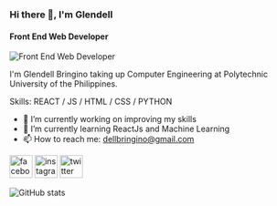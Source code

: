 ### Hi there 👋, I'm Glendell
#### Front End Web Developer
![Front End Web Developer](https://images.unsplash.com/photo-1480506132288-68f7705954bd?ixid=MXwxMjA3fDB8MHxzZWFyY2h8MzJ8fG1lY2hhbmljYWwlMjBrZXlib2FyZHxlbnwwfDB8MHw%3D&ixlib=rb-1.2.1&auto=format&fit=crop&w=500&q=60)

I'm Glendell Bringino taking up Computer Engineering at Polytechnic University of the Philippines.

Skills: REACT / JS / HTML / CSS / PYTHON

- 🔭 I’m currently working on improving my skills 
- 🌱 I’m currently learning ReactJs and Machine Learning 
- 📫 How to reach me: dellbringino@gmail.com 

[<img src='https://cdn.jsdelivr.net/npm/simple-icons@3.0.1/icons/facebook.svg' alt='facebook' height='40'>](https://www.facebook.com/glendell03)  [<img src='https://cdn.jsdelivr.net/npm/simple-icons@3.0.1/icons/instagram.svg' alt='instagram' height='40'>](https://www.instagram.com/glendell03/)  [<img src='https://cdn.jsdelivr.net/npm/simple-icons@3.0.1/icons/twitter.svg' alt='twitter' height='40'>](https://twitter.com/glendell_)  

![GitHub stats](https://github-readme-stats.vercel.app/api?username=glendell03&show_icons=true&count_private=true&title_color=ffffff&icon_color=41aea9&text_color=e8ffff&bg_color=213e3b)  

